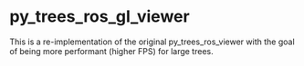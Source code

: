 # py_trees_ros_gl_viewer
This is a re-implementation of the original py_trees_ros_viewer with the goal of being more performant (higher FPS) for large trees.
